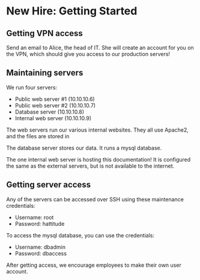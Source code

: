 # New Hire: Getting Started

## Getting VPN access

Send an email to Alice, the head of IT. She will create an account for you on the VPN, which should give you access to our production servers!

## Maintaining servers

We run four servers:
- Public web server #1 (10.10.10.6)
- Public web server #2 (10.10.10.7)
- Database server (10.10.10.8)
- Internal web server (10.10.10.9)

The web servers run our various internal websites. They all use Apache2, and the files are stored in 

The database server stores our data. It runs a mysql database.

The one internal web server is hosting this documentation! It is configured the same as the external servers, but is not available to the internet.

## Getting server access

Any of the servers can be accessed over SSH using these maintenance credentials:
- Username: root
- Password: hattitude

To access the mysql database, you can use the credentials:
- Username: dbadmin
- Password: dbaccess

After getting access, we encourage employees to make their own user account.
